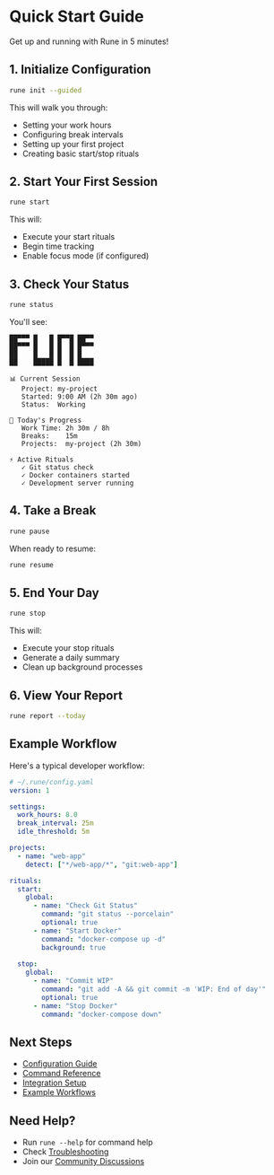 # Quick Start Guide

Get up and running with Rune in 5 minutes!

## 1. Initialize Configuration

```bash
rune init --guided
```

This will walk you through:
- Setting your work hours
- Configuring break intervals
- Setting up your first project
- Creating basic start/stop rituals

## 2. Start Your First Session

```bash
rune start
```

This will:
- Execute your start rituals
- Begin time tracking
- Enable focus mode (if configured)

## 3. Check Your Status

```bash
rune status
```

You'll see:
```
██▀▀▀ █   █ █▀▀█ ██▀▀
██▀▀▀ █   █ █  █ █▀▀▀
██    █   █ █  █ █   
██    █████ █  █ ████

📊 Current Session
   Project: my-project
   Started: 9:00 AM (2h 30m ago)
   Status:  Working

🎯 Today's Progress
   Work Time: 2h 30m / 8h
   Breaks:    15m
   Projects:  my-project (2h 30m)

⚡ Active Rituals
   ✓ Git status check
   ✓ Docker containers started
   ✓ Development server running
```

## 4. Take a Break

```bash
rune pause
```

When ready to resume:
```bash
rune resume
```

## 5. End Your Day

```bash
rune stop
```

This will:
- Execute your stop rituals
- Generate a daily summary
- Clean up background processes

## 6. View Your Report

```bash
rune report --today
```

## Example Workflow

Here's a typical developer workflow:

```yaml
# ~/.rune/config.yaml
version: 1

settings:
  work_hours: 8.0
  break_interval: 25m
  idle_threshold: 5m

projects:
  - name: "web-app"
    detect: ["*/web-app/*", "git:web-app"]

rituals:
  start:
    global:
      - name: "Check Git Status"
        command: "git status --porcelain"
        optional: true
      - name: "Start Docker"
        command: "docker-compose up -d"
        background: true
        
  stop:
    global:
      - name: "Commit WIP"
        command: "git add -A && git commit -m 'WIP: End of day'"
        optional: true
      - name: "Stop Docker"
        command: "docker-compose down"
```

## Next Steps

- [Configuration Guide](../configuration/setup.md)
- [Command Reference](../commands/reference.md)
- [Integration Setup](../integrations/)
- [Example Workflows](../examples/)

## Need Help?

- Run `rune --help` for command help
- Check [Troubleshooting](./troubleshooting.md)
- Join our [Community Discussions](https://github.com/johnferguson/rune/discussions)